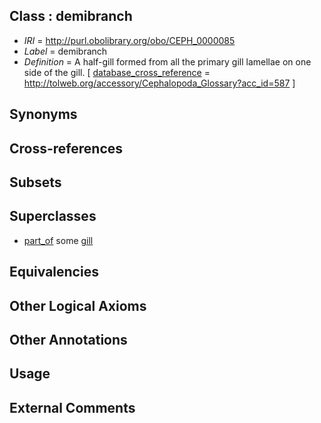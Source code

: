 
## Class : demibranch

 * *IRI* = http://purl.obolibrary.org/obo/CEPH_0000085
 * *Label* = demibranch
 * *Definition* = A half-gill formed from all the primary gill lamellae on one side of the gill. [ [database_cross_reference](../../ef/oboInOwl#hasDbXref.md) = http://tolweb.org/accessory/Cephalopoda_Glossary?acc_id=587 ]

## Synonyms


## Cross-references


## Subsets


## Superclasses

 * [part_of](../../BFO/50/BFO_0000050.md) some [gill](../../CEPH/22/CEPH_0000122.md)

## Equivalencies


## Other Logical Axioms


## Other Annotations


## Usage


## External Comments


